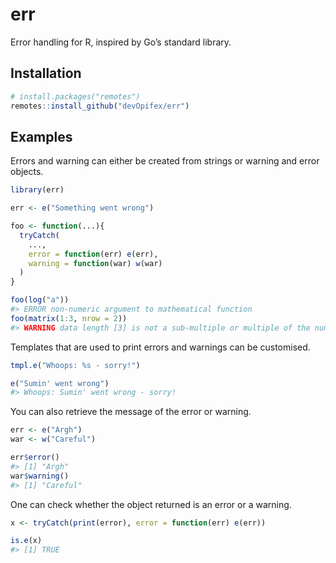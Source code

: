 
<!-- README.md is generated from README.Rmd. Please edit that file -->

<!-- badges: start -->

<!-- badges: end -->

# err

Error handling for R, inspired by Go’s standard library.

## Installation

``` r
# install.packages("remotes")
remotes::install_github("devOpifex/err")
```

## Examples

Errors and warning can either be created from strings or warning and
error objects.

``` r
library(err)

err <- e("Something went wrong")

foo <- function(...){
  tryCatch(
    ..., 
    error = function(err) e(err), 
    warning = function(war) w(war) 
  )
}

foo(log("a"))
#> ERROR non-numeric argument to mathematical function
foo(matrix(1:3, nrow = 2))
#> WARNING data length [3] is not a sub-multiple or multiple of the number of rows [2]
```

Templates that are used to print errors and warnings can be customised.

``` r
tmpl.e("Whoops: %s - sorry!")

e("Sumin' went wrong")
#> Whoops: Sumin' went wrong - sorry!
```

You can also retrieve the message of the error or warning.

``` r
err <- e("Argh")
war <- w("Careful")

err$error()
#> [1] "Argh"
war$warning()
#> [1] "Careful"
```

One can check whether the object returned is an error or a warning.

``` r
x <- tryCatch(print(error), error = function(err) e(err))

is.e(x)
#> [1] TRUE
```
